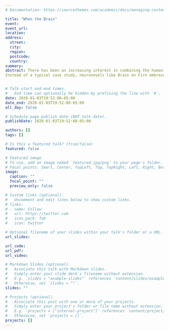 ```yaml
---
# Documentation: https://sourcethemes.com/academic/docs/managing-content/

title: "When the Brain"
event:
event_url:
location:
address:
  street:
  city:
  region:
  postcode:
  country:
summary:
abstract: There has been an increasing interest in combining the humanities with the sciences to experiment with literary forms, including the combination of literature and neuroscience. As Tougaw argues, the neuronovel shows the intersections of the interior brain and body to the outside world which is even more complicated when the brain is not healthy (340). Brain on Fire: My Month of Madness should be considered a neuronovel that combines case study notes with personal narrative, interviews, and video transcripts to create a patient-oriented account of Susannah Cahalan’s experience with anti-NMDA receptor encephalitis, a rare auto-immune disease. By reading the neuronovel as a form deriving from hypertext, the combination of the narrative and scientific terminology can occur simultaneously while allowing the progression of the storyline. Landow argues in Hypertext 3.0 that hypertexts are noted for their focus on the reader’s interaction with the text and multiple pathways within the text that the readers must navigate (3-4). I argue that reading Brain on Fire as a hypertext that creates a multilinear structure focusing on both the personal first-person experiences of her illness alongside outside perspectives.
Instead of a typical case study, neuronovels like Brain on Fire embrace the patient’s voice and experiences as central to the story (Ortega and Vidal 341). While Roth claims that the neuronovel must result in the loss of self, through her journalistic approach, Cahalan’s memoir focuses on regaining a sense of self through the diagnostic process. Cahalan offers qualia in her inclusion of her research, test results, and interviews with her doctors while retaining many of her experiences in the first perspective (Gaedtke).  This paper will argue reading Brain on Fire as a hypertext neuronovel creates a multilinear structure that focuses on the personal, the social, and the scientific perspectives.  


# Talk start and end times.
#   End time can optionally be hidden by prefixing the line with `#`.
date: 2020-01-03T19:52:00-05:00
date_end: 2020-01-03T19:52:00-05:00
all_day: false

# Schedule page publish date (NOT talk date).
publishDate: 2020-01-03T19:52:00-05:00

authors: []
tags: []

# Is this a featured talk? (true/false)
featured: false

# Featured image
# To use, add an image named `featured.jpg/png` to your page's folder.
# Focal points: Smart, Center, TopLeft, Top, TopRight, Left, Right, BottomLeft, Bottom, BottomRight.
image:
  caption: ""
  focal_point: ""
  preview_only: false

# Custom links (optional).
#   Uncomment and edit lines below to show custom links.
# links:
# - name: Follow
#   url: https://twitter.com
#   icon_pack: fab
#   icon: twitter

# Optional filename of your slides within your talk's folder or a URL.
url_slides:

url_code:
url_pdf:
url_video:

# Markdown Slides (optional).
#   Associate this talk with Markdown slides.
#   Simply enter your slide deck's filename without extension.
#   E.g. `slides = "example-slides"` references `content/slides/example-slides.md`.
#   Otherwise, set `slides = ""`.
slides: ""

# Projects (optional).
#   Associate this post with one or more of your projects.
#   Simply enter your project's folder or file name without extension.
#   E.g. `projects = ["internal-project"]` references `content/project/deep-learning/index.md`.
#   Otherwise, set `projects = []`.
projects: []
---
```

